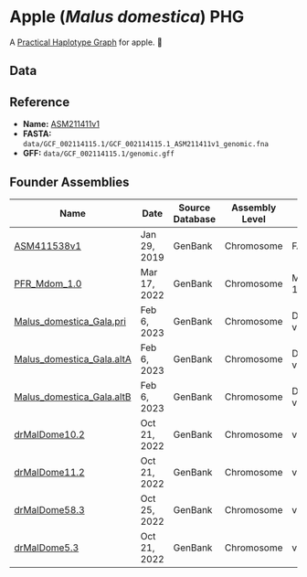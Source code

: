# Apple (*Malus domestica*) PHG
A [Practical Haplotype Graph](https://www.maizegenetics.net/phg) for apple. 🍎

## Data
## Reference
* **Name:** [ASM211411v1](https://www.ncbi.nlm.nih.gov/data-hub/genome/GCF_002114115.1/)
* **FASTA:** `data/GCF_002114115.1/GCF_002114115.1_ASM211411v1_genomic.fna`
* **GFF:** `data/GCF_002114115.1/genomic.gff`

## Founder Assemblies
| Name | Date | Source Database | Assembly Level | Assembly Method | Genome Size | Genome Coverage | Sequencing Technology | File |
| --- | --- | --- | --- | --- | --- | --- | --- | --- |
| [ASM411538v1](https://www.ncbi.nlm.nih.gov/data-hub/genome/GCA_004115385.1/) | Jan 29, 2019 | GenBank | Chromosome | FALCON v. 0.4 | 660.5 Mb | 100.0x | PacBio RSII | `data/GCA_004115385.1/GCA_004115385.1_ASM411538v1_genomic.fna` |
| [PFR_Mdom_1.0](https://www.ncbi.nlm.nih.gov/data-hub/genome/GCA_022606005.1/) | Mar 17, 2022 | GenBank | Chromosome |     MaSuRCA v. 1.0 | 754.7 Mb | 200.0x | Illumina HiSeq; PacBio RSII | `data/TODO` |
| [Malus_domestica_Gala.pri](https://www.ncbi.nlm.nih.gov/data-hub/genome/GCA_028456005.1/) | Feb 6, 2023 | GenBank | Chromosome | DeNovaMAGIC v. 3 | 652.4 Mb | 707.0x | Illumina | `data/TODO` |
| [Malus_domestica_Gala.altA](https://www.ncbi.nlm.nih.gov/data-hub/genome/GCA_028456015.1/) | Feb 6, 2023 | GenBank | Chromosome | DeNovaMAGIC v. 3 | 657.7 Mb | 707.0x | Illumina |  `data/TODO` |
| [Malus_domestica_Gala.altB](https://www.ncbi.nlm.nih.gov/data-hub/genome/GCA_028456065.1/) | Feb 6, 2023 | GenBank | Chromosome | DeNovaMAGIC v. 3 | 577.2 Mb | 707.0x | Illumina |  `data/TODO` |
| [drMalDome10.2](https://www.ncbi.nlm.nih.gov/data-hub/genome/GCA_916050505.2/) | Oct 21, 2022 | GenBank | Chromosome | various | 648.2 Mb | 31.0x | PacBio,Illumina,Arima | `data/TODO` |
| [drMalDome11.2](https://www.ncbi.nlm.nih.gov/data-hub/genome/GCA_916612005.2/) | Oct 21, 2022 | GenBank | Chromosome | various | 652.8 Mb | 42.0x | PacBio,Illumina,Arima | `data/TODO` |
| [drMalDome58.3](https://www.ncbi.nlm.nih.gov/data-hub/genome/GCA_916615275.3/) | Oct 25, 2022 | GenBank | Chromosome | various | 642.6 Mb | 24.0x | PacBio,Illumina,Arima2 | `data/TODO` |
| [drMalDome5.3](https://www.ncbi.nlm.nih.gov/data-hub/genome/GCA_916615385.2/) | Oct 21, 2022 | GenBank | Chromosome | various | 646.8 Mb | 25.0x | PacBio,Illumina,Arima | `data/TODO` |
 